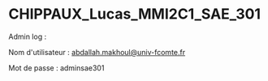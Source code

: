# CHIPPAUX_Lucas_MMI2C1_SAE_301

Admin log :

Nom d'utilisateur : abdallah.makhoul@univ-fcomte.fr

Mot de passe : adminsae301
